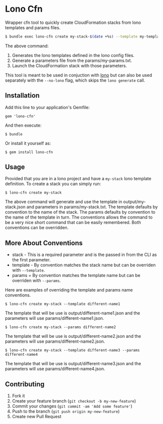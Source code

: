 # Lono Cfn

Wrapper cfn tool to quickly create CloudFormation stacks from lono templates and params files.  

```bash
$ bundle exec lono-cfn create my-stack-$(date +%s) --template my-template --params my-params
```

The above command:

1. Generates the lono templates defined in the lono config files.
2. Generate a parameters file from the params/my-params.txt.
3. Launch the CloudFormation stack with those parameters.

This tool is meant to be used in conjuction with [lono](https://github.com/tongueroo/lono) but can also be used separately with the `--no-lono` flag, which skips the `lono generate` call.

## Installation

Add this line to your application's Gemfile:

    gem 'lono-cfn'

And then execute:

    $ bundle

Or install it yourself as:

    $ gem install lono-cfn

## Usage

Provided that you are in a lono project and have a `my-stack` lono template definition.  To create a stack you can simply run:

```
$ lono-cfn create my-stack
```

The above command will generate and use the template in output/my-stack.json and parameters in params/my-stack.txt.  The template defaults by convention to the name of the stack.  The params defaults by convention to the name of the template in turn.  The conventions allows the command to be a very nice short command that can be easily remembered.  Both conventions can be overridden.

## More About Conventions

* stack - This is a required parameter and is the passed in from the CLI as the first parameter.
* template - By convention matches the stack name but can be overriden with `--template`.
* params = By convention matches the template name but can be overriden with `--params`.

Here are examples of overriding the template and params name conventions.

```
$ lono-cfn create my-stack --template different-name1
```

The template that will be use is output/different-name1.json and the parameters will use params/different-name1.json.

```
$ lono-cfn create my-stack --params different-name2
```

The template that will be use is output/different-name2.json and the parameters will use params/different-name2.json.

```
$ lono-cfn create my-stack --template different-name3 --params different-name4
```

The template that will be use is output/different-name3.json and the parameters will use params/different-name4.json.

## Contributing

1. Fork it
2. Create your feature branch (`git checkout -b my-new-feature`)
3. Commit your changes (`git commit -am 'Add some feature'`)
4. Push to the branch (`git push origin my-new-feature`)
5. Create new Pull Request
